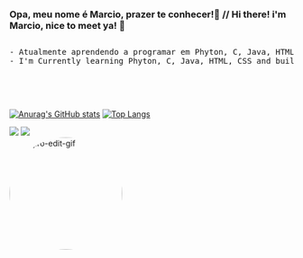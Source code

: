 ### Opa, meu nome é Marcio, prazer te conhecer!🍵 // Hi there! i'm Marcio, nice to meet ya! 🍵
 ##
<pre>
- Atualmente aprendendo a programar em Phyton, C, Java, HTML, CSS e JS! 🧃
- I'm Currently learning Phyton, C, Java, HTML, CSS and building my way up to JS! 🧃




</pre>

[![Anurag's GitHub stats](https://github-readme-stats.vercel.app/api?username=baronemarbles&show_icons=true&theme=prussian)](https://github.com/anuraghazra/github-readme-stats)
[![Top Langs](https://github-readme-stats.vercel.app/api/top-langs/?username=baronemarbles&layout=compact&theme=prussian)](https://github.com/anuraghazra/github-readme-stats)

<div>
<a href = "mailto:baronempbb@gmail.com"><img src="https://img.shields.io/badge/-Gmail-%23333?style=for-the-badge&logo=gmail&logoColor=white" target="_blank"></a>
<a href="https://www.linkedin.com/in/marcio-paiva-barone-borges-b8370b209/" target="_blank"><img src="https://img.shields.io/badge/-LinkedIn-%230077B5?style=for-the-badge&logo=linkedin&logoColor=white" target="_blank"></a> 
</div> <img align="center" alt="Tanjiro-edit-gif"  width="200" height="200" style="border-radius:100px;" src="https://cdn.discordapp.com/attachments/1108119988130291734/1108120523172487208/c28a56d358d75bc850beb88063edb762.jpg">
 
</div>

